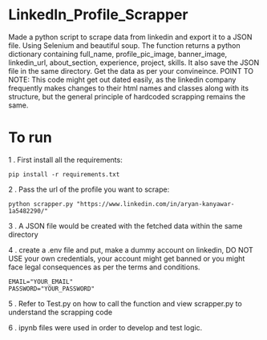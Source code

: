 # LinkedIn_Profile_Scrapper
Made a python script to scrape data from linkedin and export it to a JSON file. Using Selenium and beautiful soup. 
The function returns a python dictionary containing full_name, profile_pic_image, banner_image, linkedin_url, about_section, experience, project, skills. It also save the JSON file in the same directory.
Get the data as per your convineince. POINT TO NOTE: This code might get out dated easily, as the linkedin company frequently makes changes to their html names and classes along with its structure, but the general principle of hardcoded scrapping remains the same.

# To run
1 . First install all the requirements:
```
pip install -r requirements.txt
```
2 . Pass the url of the profile you want to scrape:
```
python scrapper.py "https://www.linkedin.com/in/aryan-kanyawar-1a5482290/"
```
3 . A JSON file would be created with the fetched data within the same directory

4 . create a .env file and put, make a dummy account on linkedin, DO NOT USE your own credentials, your account might get banned or you might face legal consequences as per the terms and conditions.
```
EMAIL="YOUR_EMAIL"
PASSWORD="YOUR_PASSWORD"
```

5 . Refer to Test.py on how to call the function and view scrapper.py to understand the scrapping code

6 . ipynb files were used in order to develop and test logic. 
